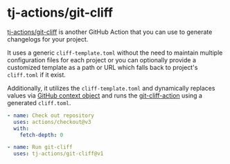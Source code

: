 # tj-actions/git-cliff

[tj-actions/git-cliff](https://github.com/tj-actions/git-cliff) is another GitHub Action that you can use to generate changelogs for your project.

It uses a generic `cliff-template.toml` without the need to maintain multiple configuration files for each project or you can optionally provide a customized template as a path or URL which falls back to project's `cliff.toml` if it exist.

Additionally, it utilizes the `cliff-template.toml` and dynamically replaces values via [GitHub context object](https://docs.github.com/en/actions/learn-github-actions/contexts) and runs the [git-cliff-action](https://github.com/orhun/git-cliff-action) using a generated `cliff.toml`.

```yml
- name: Check out repository
  uses: actions/checkout@v3
  with:
    fetch-depth: 0

- name: Run git-cliff
  uses: tj-actions/git-cliff@v1
```
